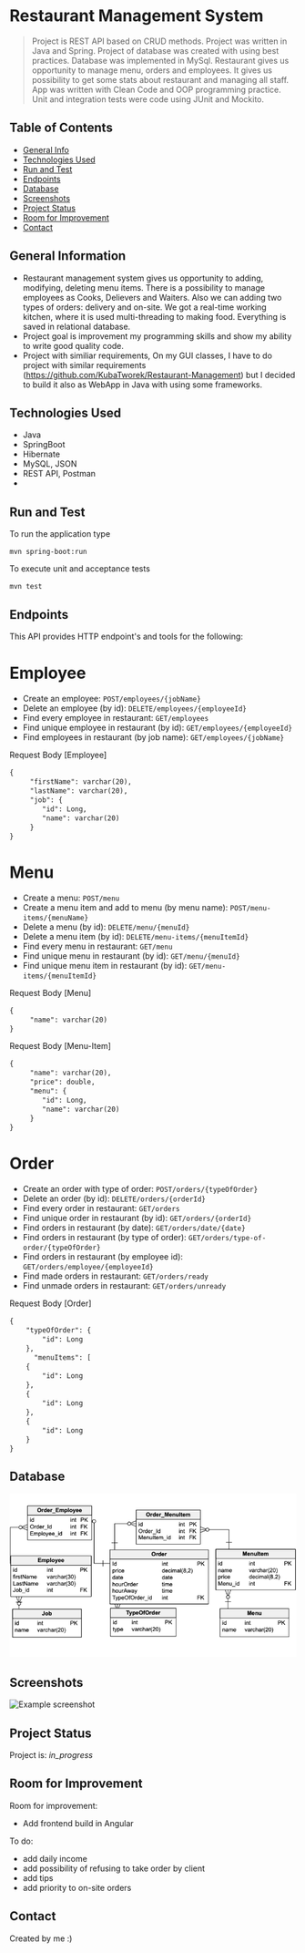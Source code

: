 # Restaurant Management System
> Project is REST API based on CRUD methods. Project was written in Java and Spring. Project of database was created with using best practices. Database was implemented in MySql. Restaurant gives us opportunity to manage menu, orders and employees. It gives us possibility to get some stats about restaurant and managing all staff. App was written with Clean Code and OOP programming practice. Unit and integration tests were code using JUnit and Mockito.


## Table of Contents
* [General Info](#general-information)
* [Technologies Used](#technologies-used)
* [Run and Test](#run-and-test)
* [Endpoints](#endpoints)
* [Database](#database)
* [Screenshots](#screenshots)
* [Project Status](#project-status)
* [Room for Improvement](#room-for-improvement)
* [Contact](#contact)


## General Information
- Restaurant management system gives us opportunity to adding, modifying, deleting menu items. There is a possibility to manage employees as Cooks, Delievers and Waiters. Also we can adding two types of orders: delivery and on-site. We got a real-time working kitchen, where it is used multi-threading to making food. Everything is saved in relational database.
- Project goal is improvement my programming skills and show my ability to write good quality code.
- Project with similiar requirements, On my GUI classes, I have to do project with similar requirements (https://github.com/KubaTworek/Restaurant-Management) but I decided to build it also as WebApp in Java with using some frameworks.


## Technologies Used
- Java
- SpringBoot
- Hibernate
- MySQL, JSON
- REST API, Postman
- 

## Run and Test

To run the application type

```
mvn spring-boot:run
```

To execute unit and acceptance tests

```
mvn test
```

## Endpoints

This API provides HTTP endpoint's and tools for the following:

# Employee
* Create an employee: `POST/employees/{jobName}`
* Delete an employee (by id): `DELETE/employees/{employeeId}`
* Find every employee in restaurant: `GET/employees`
* Find unique employee in restaurant (by id): `GET/employees/{employeeId}`
* Find employees in restaurant (by job name): `GET/employees/{jobName}`

Request Body [Employee]
```
{
     "firstName": varchar(20),
     "lastName": varchar(20),
     "job": {
        "id": Long,
        "name": varchar(20)
     }
}
```

# Menu
* Create a menu: `POST/menu`
* Create a menu item and add to menu (by menu name): `POST/menu-items/{menuName}`
* Delete a menu (by id): `DELETE/menu/{menuId}`
* Delete a menu item (by id): `DELETE/menu-items/{menuItemId}`
* Find every menu in restaurant: `GET/menu`
* Find unique menu in restaurant (by id): `GET/menu/{menuId}`
* Find unique menu item in restaurant (by id): `GET/menu-items/{menuItemId}`

Request Body [Menu]
```
{
     "name": varchar(20)
}
```

Request Body [Menu-Item]
```
{
     "name": varchar(20),
     "price": double,
     "menu": {
        "id": Long,
        "name": varchar(20)
     }
}
```

# Order
* Create an order with type of order: `POST/orders/{typeOfOrder}`
* Delete an order (by id): `DELETE/orders/{orderId}`
* Find every order in restaurant: `GET/orders`
* Find unique order in restaurant (by id): `GET/orders/{orderId}`
* Find orders in restaurant (by date): `GET/orders/date/{date}`
* Find orders in restaurant (by type of order): `GET/orders/type-of-order/{typeOfOrder}`
* Find orders in restaurant (by employee id): `GET/orders/employee/{employeeId}`
* Find made orders in restaurant: `GET/orders/ready`
* Find unmade orders in restaurant: `GET/orders/unready`
  
Request Body [Order]
```
{
    "typeOfOrder": {
        "id": Long
    },
      "menuItems": [
    {
        "id": Long
    },
    {
        "id": Long
    },
    {
        "id": Long
    }
}
```


## Database
![Example screenshot](database-schema.png)
<!-- If you have screenshots you'd like to share, include them here. -->
  
  
## Screenshots
![Example screenshot](./img/screenshot.png)
<!-- If you have screenshots you'd like to share, include them here. -->


## Project Status
Project is: _in_progress_


## Room for Improvement

Room for improvement:
- Add frontend build in Angular

To do:
- add daily income
- add possibility of refusing to take order by client
- add tips
- add priority to on-site orders


## Contact
Created by me :)